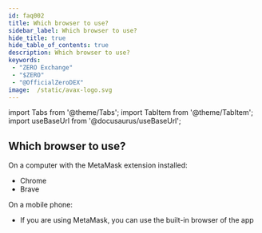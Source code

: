 ```yaml
---
id: faq002
title: Which browser to use?
sidebar_label: Which browser to use?
hide_title: true
hide_table_of_contents: true
description: Which browser to use?
keywords:
 - "ZERO Exchange"
 - "$ZERO"
 - "@OfficialZeroDEX"
image:  /static/avax-logo.svg
---
```


import Tabs from '@theme/Tabs';
import TabItem from '@theme/TabItem';
import useBaseUrl from '@docusaurus/useBaseUrl';

## Which browser to use?

On a computer with the MetaMask extension installed:
* Chrome
* Brave

On a mobile phone:
* If you are using MetaMask, you can use the built-in browser of the app
